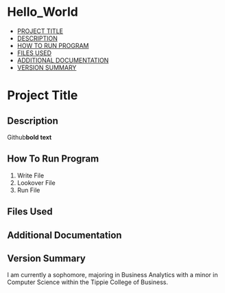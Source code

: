 # Hello_World
- [PROJECT TITLE](#Project-Title)
- [DESCRIPTION](#Description)
- [HOW TO RUN PROGRAM](How-To-Run-Program)
- [FILES USED](Files-Used)
- [ADDITIONAL DOCUMENTATION](Additional-Documentation)
- [VERSION SUMMARY](Version-Summary)

# Project Title
## Description
Github**bold text**
## How To Run Program
1. Write File
2. Lookover File
3. Run File
## Files Used
## Additional Documentation
## Version Summary 
I am currently a sophomore, majoring in Business Analytics with a minor in Computer Science within the Tippie College of Business. 
